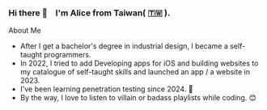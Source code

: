 ### Hi there 👋 &ensp; I'm Alice from Taiwan( 🇹🇼 ).

About Me

- After I get a bachelor's degree in industrial design, I became a self-taught programmers.
- In 2022, I tried to add Developing apps for iOS and building websites to my catalogue of self-taught skills and launched an app / a website in 2023.
- I've been learning penetration testing since 2024. 🌱
- By the way, I love to listen to villain or badass playlists while coding. 😊


<!--
**AliceUD/AliceUD** is a ✨ _special_ ✨ repository because its `README.md` (this file) appears on your GitHub profile.

Here are some ideas to get you started:

- 🔭 I’m currently working on ...
- 🌱 I’m currently learning ...
- 👯 I’m looking to collaborate on ...
- 🤔 I’m looking for help with ...
- 💬 Ask me about ...
- 📫 How to reach me: ...
- 😄 Pronouns: ...
- ⚡ Fun fact: ...
-->
